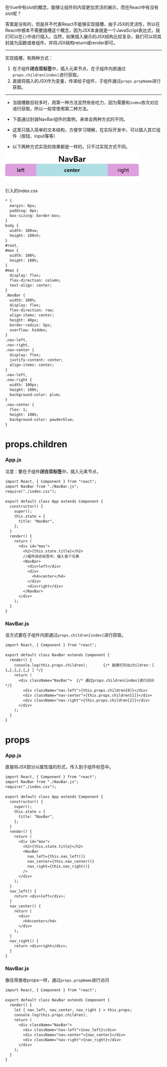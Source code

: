 在Vue中有slot的概念，能够让组件的内容更加灵活的展示，而在React中有没有slot呢？

答案是没有的，但是并不代表React不能够实现插槽，由于JSX的灵活性，所以在React中根本不需要插槽这个概念，因为JSX本身就是一个JavaScript表达式，我们可以在`{}`中进行插入。当然，如果插入展示的JSX结构比较复杂，我们可以将其封装为函数或者组件，并将JSX结构return或render即可。

---

实现插槽，有两种方式：

1. 在子组件**闭合双标签**中，插入元素节点，在子组件内部通过`props.children[index]`进行获取。
2. 直接将插入的JSX作为变量，传递给子组件，子组件通过`props.propName`进行获取。

---

* 当插槽数目较多时，用第一种方法显然有些吃力，因为需要和`index`依次对应进行获取，所以一般常使用第二种方法。

* 下面通过封装NavBar组件的案例，来体会两种方式的不同。

* 这里只插入简单的文本结构，方便学习理解，在实际开发中，可以插入其它组件（按钮、input等等）

* 以下两种方式实现的效果都是一样的，只不过实现方式不同。

<img src="1-插槽的实现.assets/001.png" alt="001" style="zoom:80%;" />

引入的index.css

```
* {
  margin: 0px;
  padding: 0px;
  box-sizing: border-box;
}
body {
  width: 100vw;
  height: 100vh;
}
#root,
#max {
  width: 100%;
  height: 100%;
}
#max {
  display: flex;
  flex-direction: column;
  text-align: center;
}
.NavBar {
  width: 100%;
  display: flex;
  flex-direction: row;
  align-items: center;
  height: 40px;
  border-radius: 5px;
  overflow: hidden;
}
.nav-left,
.nav-right,
.nav-center {
  display: flex;
  justify-content: center;
  align-items: center;
}
.nav-left,
.nav-right {
  width: 100px;
  height: 100%;
  background-color: plum;
}
.nav-center {
  flex: 1;
  height: 100%;
  background-color: powderblue;
}
```



# props.children

### App.js

注意：要在子组件**闭合双标签**中，插入元素节点，

```
import React, { Component } from "react";
import NavBar from "./NavBar.js";
require("./index.css");

export default class App extends Component {
  constructor() {
    super();
    this.state = {
      title: "NavBar",
    };
  }
  render() {
    return (
      <div id="max">
        <h2>{this.state.title}</h2>
        //组件闭合标签中，插入各个元素
        <NavBar>
          <div>left</div>
          <div>
            <h4>center</h4>
          </div>
          <div>right</div>
        </NavBar>
      </div>
    );
  }
}
```

### NavBar.js

该方式要在子组件内部通过`props.children[index]`进行获取。

```
import React, { Component } from "react";

export default class NavBar extends Component {
  render() {
    console.log(this.props.children);		{/* 能够打印出children：[ {…},{…},{…} ] */}
    return (
      <div className="NavBar">	{/* 通过props.children[index]进行访问 */}
        <div className="nav-left">{this.props.children[0]}</div>
        <div className="nav-center">{this.props.children[1]}</div>
        <div className="nav-right">{this.props.children[2]}</div>
      </div>
    );
  }
}

```

# props

### App.js

直接将JSX部分以属性值的形式，传入到子组件标签中。

```
import React, { Component } from "react";
import NavBar from "./NavBar.js";
require("./index.css");

export default class App extends Component {
  constructor() {
    super();
    this.state = {
      title: "NavBar",
    };
  }
  render() {
    return (
      <div id="max">
        <h2>{this.state.title}</h2>
        <NavBar
          nav_left={this.nav_left()}
          nav_center={this.nav_center()}
          nav_right={this.nav_right()}
        />
      </div>
    );
  }
  nav_left() {
    return <div>left</div>;
  }
  nav_center() {
    return (
      <div>
        <h4>center</h4>
      </div>
    );
  }
  nav_right() {
    return <div>right</div>;
  }
}

```

### NavBar.js

像往常接收props一样，通过`props.propName`进行访问

```
import React, { Component } from "react";

export default class NavBar extends Component {
  render() {
    let { nav_left, nav_center, nav_right } = this.props;		
    console.log(this.props.children);
    return (
      <div className="NavBar">
        <div className="nav-left">{nav_left}</div>	
        <div className="nav-center">{nav_center}</div>
        <div className="nav-right">{nav_right}</div>
      </div>
    );
  }
}
```

